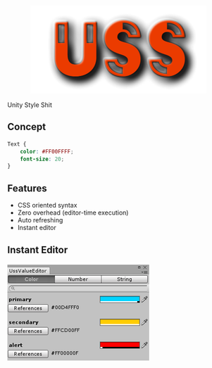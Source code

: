 <p align="center">
  <img src="uss.png" />
</p>

Unity Style Shit<br>

Concept
----
```css
Text {
    color: #FF00FFFF;
    font-size: 20;
}
```

Features
----
* CSS oriented syntax
* Zero overhead (editor-time execution)
* Auto refreshing
* Instant editor

Instant Editor
----
![a](img/instant_editor.png)
